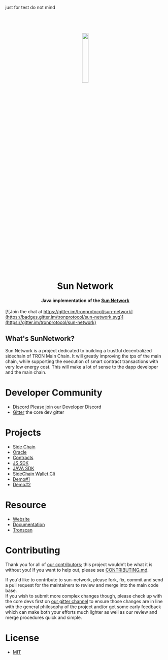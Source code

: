 just for test 
do not mind

<h1 align="center">
  <br>
  <img width=20% src="https://github.com/tronprotocol/wiki/blob/master/images/java-tron.jpg?raw=true">
  <br>
  Sun Network
  <br>
</h1>
<h4 align="center">
  Java implementation of the <a href="https://tron.network">Sun Network</a>
</h4>

[![Join the chat at https://gitter.im/tronprotocol/sun-network](https://badges.gitter.im/tronprotocol/sun-network.svg)](https://gitter.im/tronprotocol/sun-network)

## What's SunNetwork?


Sun Network is a project dedicated to building a trustful decentralized sidechain of TRON Main Chain. 
It will greatly improving the tps of the main chain, while supporting the execution of smart contract transactions with very low energy cost.
This will make a lot of sense to the dapp developer and the main chain.


# Developer Community

* [Discord](https://discordapp.com/invite/Anun6b7) Please join our Developer Discord
* [Gitter](https://gitter.im/tronprotocol/sun-network) the core dev gitter


# Projects
* [Side Chain](https://github.com/tronprotocol/sun-network/tree/develop/dapp-chain/side-chain)
* [Oracle](https://github.com/tronprotocol/sun-network/tree/develop/dapp-chain/oracle)
* [Contracts](https://github.com/tronprotocol/sun-network/tree/develop/dapp-chain/contract)
* [JS SDK](https://github.com/tronprotocol/sun-network/tree/develop/js-sdk)
* [JAVA SDK](https://github.com/tronprotocol/sun-network/tree/develop/sun-sdk)
* [SideChain Wallet Cli](https://github.com/tronprotocol/sun-network/tree/develop/sun-cli)
* [Demo#1](https://github.com/tronprotocol/sun-network/tree/develop/demos/DonateNow)
* [Demo#2](https://github.com/tronprotocol/sun-network/tree/develop/demos/TinyDice)


# Resource
* [Website](https://tron.network/sunnetwork/)
* [Documentation](https://tron.network/sunnetwork/doc)
* [Tronscan](https://tronscan.org/)


# Contributing
Thank you for all of [our contributors](https://github.com/tronprotocol/sun-network/graphs/contributors); this project wouldn’t be what it is without you! If you want to help out, please see [CONTRIBUTING.md](CONTRIBUTING.md).

If you'd like to contribute to sun-network, please fork, fix, commit and send a pull request for the maintainers to review and merge into the main code base.   
If you wish to submit more complex changes though, please check up with the core devs first on [our gitter channel](https://gitter.im/tronprotocol/sun-network) to ensure those changes are 
in line with the general philosophy of the project and/or get some early feedback which can make both your efforts much lighter as well as our review and merge procedures quick and simple.


# License
* [MIT](https://github.com/tronprotocol/sun-network/blob/master/LICENSE)
